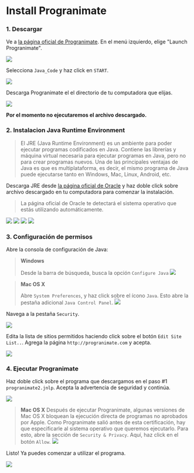 # Install Progranimate

### 1. Descargar
Ve a [la página oficial de Progranimate](http://www.progranimate.com/). En el menú izquierdo, elige "Launch Progranimate".

![](img/progranimate/step1.png)

Selecciona `Java_Code` y haz click en `START`.

![](img/progranimate/step2.png)

Descarga Progranimate el el directorio de tu computadora que elijas.

![](img/progranimate/step3.png)

**Por el momento no ejecutaremos el archivo descargado.**

### 2. Instalacion Java Runtime Environment
> El JRE (Java Runtime Environment) es un ambiente para poder ejecutar programas codificados en Java. Contiene las librerías y máquina virtual necesaria para ejecutar programas en Java, pero no para crear programas nuevos. Una de las principales ventajas de Java es que es multiplataforma, es decir, el mismo programa de Java puede ejecutarse tanto en Windows, Mac, Linux, Android, etc.

Descarga JRE desde [la página oficial de Oracle](https://www.java.com/en/download/) y haz doble click sobre archivo descargado en tu computadora para comenzar la instalación.

> La página oficial de Oracle te detectará el sistema operativo que estás utilizando automáticamente.

![](img/progranimate/step4.png)
![](img/progranimate/step5.png)
![](img/progranimate/step6.png)
![](img/progranimate/step7.png)

### 3. Configuración de permisos
Abre la consola de configuración de Java:

> **Windows**
> 
> Desde la barra de búsqueda, busca la opción `Configure Java`
![](img/progranimate/step8.png)

> **Mac OS X**
> 
> Abre `System Preferences`, y haz click sobre el ícono `Java`. Esto abre la pestaña adicional `Java Control Panel`.
> ![](img/progranimate/mac_step_java.png)

Navega a la pestaña `Security`.

![](img/progranimate/step9.png)

Edita la lista de sitios permitidos haciendo click sobre el botón `Edit Site List..`. Agrega la página `http://progranimate.com` y acepta.

![](img/progranimate/step10.png)

### 4. Ejecutar Progranimate
Haz doble click sobre el programa que descargamos en el paso #1 `progranimate2.jnlp`. Acepta la advertencia de seguridad y continúa.

![](img/progranimate/step11.png)


> **Mac OS X**
> Después de ejecutar Progranimate, algunas versiones de Mac OS X bloquean la ejecución directa de programas no aprobados por Apple. Como Progranimate salió antes de esta certificación, hay que especificarle al sistema operativo que queremos ejecutarlo. Para esto, abre la sección de `Security & Privacy`. Aquí, haz click en el botón `Allow`.
![](img/progranimate/step11_2.png)

Listo! Ya puedes comenzar a utilizar el programa.

![](img/progranimate/step12.png)








